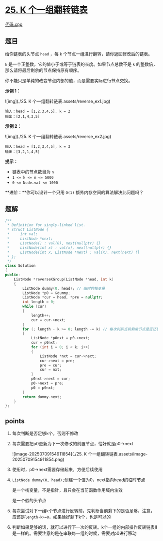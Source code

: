 # [25. K 个一组翻转链表](https://leetcode.cn/problems/reverse-nodes-in-k-group/)

[代码.cpp](25.cpp)  

## 题目

给你链表的头节点 `head` ，每 `k` 个节点一组进行翻转，请你返回修改后的链表。

`k` 是一个正整数，它的值小于或等于链表的长度。如果节点总数不是 `k` 的整数倍，那么请将最后剩余的节点保持原有顺序。

你不能只是单纯的改变节点内部的值，而是需要实际进行节点交换。

 

**示例 1：**

![img](./25. K 个一组翻转链表.assets/reverse_ex1.jpg)

```
输入：head = [1,2,3,4,5], k = 2
输出：[2,1,4,3,5]
```

**示例 2：**

![img](./25. K 个一组翻转链表.assets/reverse_ex2.jpg)

```
输入：head = [1,2,3,4,5], k = 3
输出：[3,2,1,4,5]
```

 

**提示：**

- 链表中的节点数目为 `n`
- `1 <= k <= n <= 5000`
- `0 <= Node.val <= 1000`

 

**进阶：**你可以设计一个只用 `O(1)` 额外内存空间的算法解决此问题吗？



## 题解

```cpp
/**
 * Definition for singly-linked list.
 * struct ListNode {
 *     int val;
 *     ListNode *next;
 *     ListNode() : val(0), next(nullptr) {}
 *     ListNode(int x) : val(x), next(nullptr) {}
 *     ListNode(int x, ListNode *next) : val(x), next(next) {}
 * };
 */
class Solution
{
public:
    ListNode *reverseKGroup(ListNode *head, int k)
    {
        ListNode dummy(0, head); // 临时的栈变量
        ListNode *p0 = &dummy;
        ListNode *cur = head, *pre = nullptr;
        int length = 0;
        while (cur)
        {
            length++;
            cur = cur->next;
        }
        for (; length - k >= 0; length -= k) // 每次判断当前剩余节点是否还够k个，如果够，则在当次循环结束后，从length中减去k
        {
            ListNode *p0nxt = p0->next;
            cur = p0nxt;
            for (int i = 0; i < k; i++)
            {
                ListNode *nxt = cur->next;
                cur->next = pre;
                pre = cur;
                cur = nxt;
            }
            p0nxt->next = cur;
            p0->next = pre;
            p0 = p0nxt;
        }
        return dummy.next;
    }
};
```





## points

1. 每次判断是否足够k个，否则不修改

2. 每次需要把p0更新为下一次修改的前置节点，恰好就是p0->next

   ![image-20250709154911854](./25. K 个一组翻转链表.assets/image-20250709154911854.png)

3. 使用时，p0->next需要存储起来，方便后续使用

4. `ListNode dummy(0, head);`创建一个值为0，next指向head的临时节点

   是一个栈变量，不是指针，且只会在当前函数作用域内生效

   是一个假的头节点

5. 每次尝试对下一组k个节点进行反转前，先判断当前剩下的是否足够，注意，应该是`length-k>=0`，如果恰好剩下k个，也是可以的

6. 判断如果足够的话，就可以进行下一次的反转。k个一组的内部操作反转链表II是一样的。需要注意的是在串联每一组的时候，需要对p0进行移动
